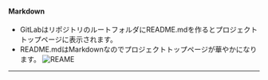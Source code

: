 #### Markdown
- GitLabはリポジトリのルートフォルダにREADME.mdを作るとプロジェクトトップページに表示されます。
- README.mdはMarkdownなのでプロジェクトトップページが華やかになります。
![REAME](./resources/readmemarkdown.png)
---
